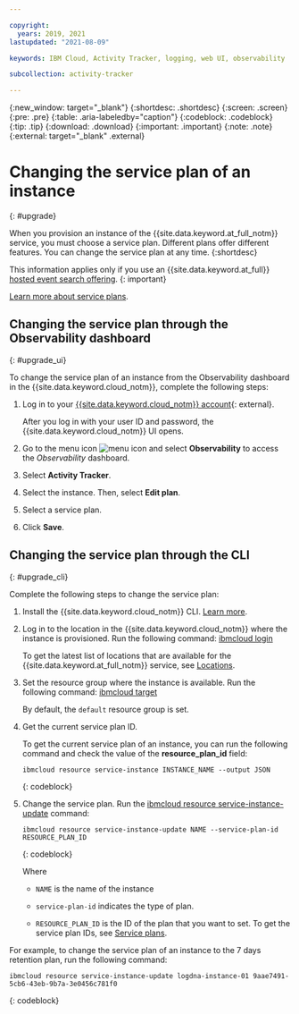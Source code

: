 ```yaml
---

copyright:
  years: 2019, 2021
lastupdated: "2021-08-09"

keywords: IBM Cloud, Activity Tracker, logging, web UI, observability

subcollection: activity-tracker

---
```


{:new_window: target="_blank"}
{:shortdesc: .shortdesc}
{:screen: .screen}
{:pre: .pre}
{:table: .aria-labeledby="caption"}
{:codeblock: .codeblock}
{:tip: .tip}
{:download: .download}
{:important: .important}
{:note: .note}
{:external: target="_blank" .external}


# Changing the service plan of an instance
{: #upgrade}

When you provision an instance of the {{site.data.keyword.at_full_notm}} service, you must choose a service plan. Different plans offer different features. You can change the service plan at any time.
{:shortdesc}

This information applies only if you use an {{site.data.keyword.at_full}} [hosted event search offering](/docs/activity-tracker?topic=activity-tracker-service_plan).
{: important}

[Learn more about service plans](/docs/activity-tracker?topic=activity-tracker-service_plan).

## Changing the service plan through the Observability dashboard
{: #upgrade_ui}

To change the service plan of an instance from the Observability dashboard in the {{site.data.keyword.cloud_notm}}, complete the following steps:

1. Log in to your [{{site.data.keyword.cloud_notm}} account](https://cloud.ibm.com/login){: external}.

   After you log in with your user ID and password, the {{site.data.keyword.cloud_notm}} UI opens.

2. Go to the menu icon ![menu icon](../icons/icon_hamburger.svg) and select **Observability** to access the *Observability* dashboard.

3. Select **Activity Tracker**.

4. Select the instance. Then, select **Edit plan**. 

5. Select a service plan. 

6. Click **Save**.

## Changing the service plan through the CLI
{: #upgrade_cli}

Complete the following steps to change the service plan:

1. Install the {{site.data.keyword.cloud_notm}} CLI. [Learn more](/docs/cli?topic=cli-getting-started).

2. Log in to the location in the {{site.data.keyword.cloud_notm}} where the instance is provisioned. Run the following command: [ibmcloud login](/docs/cli?topic=cli-ibmcloud_cli#ibmcloud_login)

   To get the latest list of locations that are available for the {{site.data.keyword.at_full_notm}} service, see [Locations](/docs/services/activity-tracker?topic=activity-tracker-regions).

3. Set the resource group where the instance is available. Run the following command: [ibmcloud target](/docs/cli?topic=cli-ibmcloud_cli#ibmcloud_target)

   By default, the `default` resource group is set.

4. Get the current service plan ID.

   To get the current service plan of an instance, you can run the following command and check the value of the **resource_plan_id** field:

   ```
   ibmcloud resource service-instance INSTANCE_NAME --output JSON
   ```
   {: codeblock}

4. Change the service plan. Run the [ibmcloud resource service-instance-update](/docs/cli?topic=cli-ibmcloud_commands_resource#ibmcloud_resource_service_instance_create) command:

   ```
   ibmcloud resource service-instance-update NAME --service-plan-id RESOURCE_PLAN_ID
   ```
   {: codeblock}

   Where

   * `NAME` is the name of the instance

   * `service-plan-id` indicates the type of plan.

   * `RESOURCE_PLAN_ID` is the ID of the plan that you want to set. To get the service plan IDs, see [Service plans](/docs/activity-tracker?topic=activity-tracker-service_plan).
    

For example, to change the service plan of an instance to the 7 days retention plan, run the following command:

```
ibmcloud resource service-instance-update logdna-instance-01 9aae7491-5cb6-43eb-9b7a-3e0456c781f0
```
{: codeblock}

